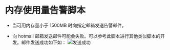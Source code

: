 # 内存使用量告警脚本

- 当可用内存量小于 1500MB 时向指定邮箱发送告警邮件。

- 向 hotmail 邮箱发送邮件可能会失败。可以参考此脚本进行其他类似脚本的开发。邮件发送成功如下如：
  ![发送成功](https://raw.githubusercontent.com/mrivandu/ops/master/images/memory_usage_alarm.jpg)